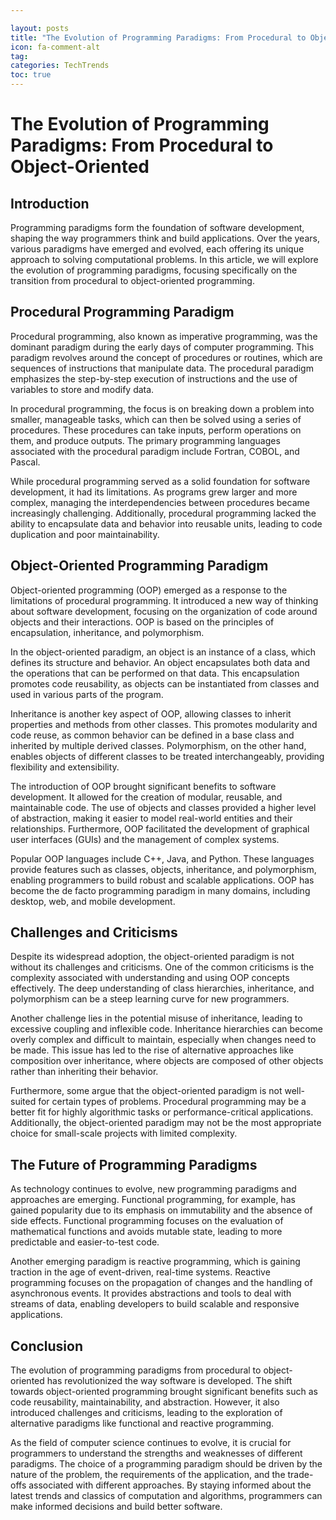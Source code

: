 ```yaml
---

layout: posts
title: "The Evolution of Programming Paradigms: From Procedural to ObjectOriented"
icon: fa-comment-alt
tag:
categories: TechTrends
toc: true
---
```




# The Evolution of Programming Paradigms: From Procedural to Object-Oriented

## Introduction

Programming paradigms form the foundation of software development, shaping the way programmers think and build applications. Over the years, various paradigms have emerged and evolved, each offering its unique approach to solving computational problems. In this article, we will explore the evolution of programming paradigms, focusing specifically on the transition from procedural to object-oriented programming.

## Procedural Programming Paradigm

Procedural programming, also known as imperative programming, was the dominant paradigm during the early days of computer programming. This paradigm revolves around the concept of procedures or routines, which are sequences of instructions that manipulate data. The procedural paradigm emphasizes the step-by-step execution of instructions and the use of variables to store and modify data.

In procedural programming, the focus is on breaking down a problem into smaller, manageable tasks, which can then be solved using a series of procedures. These procedures can take inputs, perform operations on them, and produce outputs. The primary programming languages associated with the procedural paradigm include Fortran, COBOL, and Pascal.

While procedural programming served as a solid foundation for software development, it had its limitations. As programs grew larger and more complex, managing the interdependencies between procedures became increasingly challenging. Additionally, procedural programming lacked the ability to encapsulate data and behavior into reusable units, leading to code duplication and poor maintainability.

## Object-Oriented Programming Paradigm

Object-oriented programming (OOP) emerged as a response to the limitations of procedural programming. It introduced a new way of thinking about software development, focusing on the organization of code around objects and their interactions. OOP is based on the principles of encapsulation, inheritance, and polymorphism.

In the object-oriented paradigm, an object is an instance of a class, which defines its structure and behavior. An object encapsulates both data and the operations that can be performed on that data. This encapsulation promotes code reusability, as objects can be instantiated from classes and used in various parts of the program.

Inheritance is another key aspect of OOP, allowing classes to inherit properties and methods from other classes. This promotes modularity and code reuse, as common behavior can be defined in a base class and inherited by multiple derived classes. Polymorphism, on the other hand, enables objects of different classes to be treated interchangeably, providing flexibility and extensibility.

The introduction of OOP brought significant benefits to software development. It allowed for the creation of modular, reusable, and maintainable code. The use of objects and classes provided a higher level of abstraction, making it easier to model real-world entities and their relationships. Furthermore, OOP facilitated the development of graphical user interfaces (GUIs) and the management of complex systems.

Popular OOP languages include C++, Java, and Python. These languages provide features such as classes, objects, inheritance, and polymorphism, enabling programmers to build robust and scalable applications. OOP has become the de facto programming paradigm in many domains, including desktop, web, and mobile development.

## Challenges and Criticisms

Despite its widespread adoption, the object-oriented paradigm is not without its challenges and criticisms. One of the common criticisms is the complexity associated with understanding and using OOP concepts effectively. The deep understanding of class hierarchies, inheritance, and polymorphism can be a steep learning curve for new programmers.

Another challenge lies in the potential misuse of inheritance, leading to excessive coupling and inflexible code. Inheritance hierarchies can become overly complex and difficult to maintain, especially when changes need to be made. This issue has led to the rise of alternative approaches like composition over inheritance, where objects are composed of other objects rather than inheriting their behavior.

Furthermore, some argue that the object-oriented paradigm is not well-suited for certain types of problems. Procedural programming may be a better fit for highly algorithmic tasks or performance-critical applications. Additionally, the object-oriented paradigm may not be the most appropriate choice for small-scale projects with limited complexity.

## The Future of Programming Paradigms

As technology continues to evolve, new programming paradigms and approaches are emerging. Functional programming, for example, has gained popularity due to its emphasis on immutability and the absence of side effects. Functional programming focuses on the evaluation of mathematical functions and avoids mutable state, leading to more predictable and easier-to-test code.

Another emerging paradigm is reactive programming, which is gaining traction in the age of event-driven, real-time systems. Reactive programming focuses on the propagation of changes and the handling of asynchronous events. It provides abstractions and tools to deal with streams of data, enabling developers to build scalable and responsive applications.

## Conclusion

The evolution of programming paradigms from procedural to object-oriented has revolutionized the way software is developed. The shift towards object-oriented programming brought significant benefits such as code reusability, maintainability, and abstraction. However, it also introduced challenges and criticisms, leading to the exploration of alternative paradigms like functional and reactive programming.

As the field of computer science continues to evolve, it is crucial for programmers to understand the strengths and weaknesses of different paradigms. The choice of a programming paradigm should be driven by the nature of the problem, the requirements of the application, and the trade-offs associated with different approaches. By staying informed about the latest trends and classics of computation and algorithms, programmers can make informed decisions and build better software.